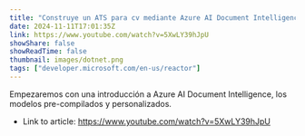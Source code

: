 ```yaml
---
title: "Construye un ATS para cv mediante Azure AI Document Intelligence, .NET y Angular"
date: 2024-11-11T17:01:35Z
link: https://www.youtube.com/watch?v=5XwLY39hJpU
showShare: false
showReadTime: false
thumbnail: images/dotnet.png
tags: ["developer.microsoft.com/en-us/reactor"]
---
```

Empezaremos con una introducción a Azure AI Document Intelligence, los modelos pre-compilados y personalizados.

- Link to article: https://www.youtube.com/watch?v=5XwLY39hJpU